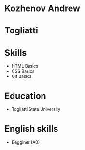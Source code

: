 # Kozhenov Andrew
# Togliatti
# Skills
* HTML Basics
* CSS Basics
* Git Basics 
# Education
* Togliatti State University
# English skills 
* Begginer (A0)

